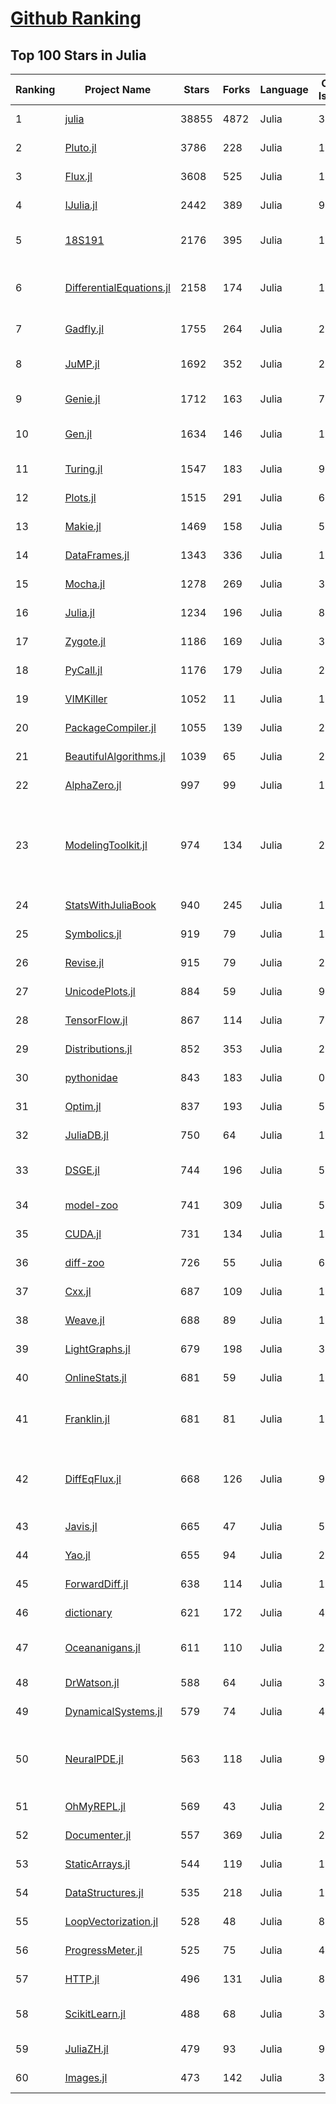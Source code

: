 [Github Ranking](../README.md)
==========

## Top 100 Stars in Julia

| Ranking | Project Name | Stars | Forks | Language | Open Issues | Description | Last Commit |
| ------- | ------------ | ----- | ----- | -------- | ----------- | ----------- | ----------- |
| 1 | [julia](https://github.com/JuliaLang/julia) | 38855 | 4872 | Julia | 3214 | The Julia Programming Language | 2022-04-13T03:02:49Z |
| 2 | [Pluto.jl](https://github.com/fonsp/Pluto.jl) | 3786 | 228 | Julia | 189 | 🎈 Simple reactive notebooks for Julia | 2022-04-11T12:58:02Z |
| 3 | [Flux.jl](https://github.com/FluxML/Flux.jl) | 3608 | 525 | Julia | 169 | Relax! Flux is the ML library that doesn't make you tensor | 2022-04-12T14:25:43Z |
| 4 | [IJulia.jl](https://github.com/JuliaLang/IJulia.jl) | 2442 | 389 | Julia | 95 | Julia kernel for Jupyter | 2022-04-11T14:29:32Z |
| 5 | [18S191](https://github.com/mitmath/18S191) | 2176 | 395 | Julia | 10 | Course 18.S191 at MIT, Spring 2021 - Introduction to computational thinking with Julia:  | 2022-03-10T21:30:36Z |
| 6 | [DifferentialEquations.jl](https://github.com/SciML/DifferentialEquations.jl) | 2158 | 174 | Julia | 126 | Multi-language suite for high-performance solvers of differential equations and scientific machine learning (SciML) components | 2022-01-11T13:17:14Z |
| 7 | [Gadfly.jl](https://github.com/GiovineItalia/Gadfly.jl) | 1755 | 264 | Julia | 240 | Crafty statistical graphics for Julia. | 2022-04-04T13:30:04Z |
| 8 | [JuMP.jl](https://github.com/jump-dev/JuMP.jl) | 1692 | 352 | Julia | 21 | Modeling language for Mathematical Optimization (linear, mixed-integer, conic, semidefinite, nonlinear) | 2022-04-13T03:00:39Z |
| 9 | [Genie.jl](https://github.com/GenieFramework/Genie.jl) | 1712 | 163 | Julia | 74 | 🧞The highly productive Julia web framework | 2022-04-07T06:53:58Z |
| 10 | [Gen.jl](https://github.com/probcomp/Gen.jl) | 1634 | 146 | Julia | 136 | A general-purpose probabilistic programming system with programmable inference | 2022-04-10T03:10:56Z |
| 11 | [Turing.jl](https://github.com/TuringLang/Turing.jl) | 1547 | 183 | Julia | 94 | Bayesian inference with probabilistic programming. | 2022-03-17T18:24:40Z |
| 12 | [Plots.jl](https://github.com/JuliaPlots/Plots.jl) | 1515 | 291 | Julia | 619 | Powerful convenience for Julia visualizations and data analysis | 2022-04-12T19:11:48Z |
| 13 | [Makie.jl](https://github.com/JuliaPlots/Makie.jl) | 1469 | 158 | Julia | 549 | High level plotting on the GPU. | 2022-04-12T13:50:29Z |
| 14 | [DataFrames.jl](https://github.com/JuliaData/DataFrames.jl) | 1343 | 336 | Julia | 118 | In-memory tabular data in Julia | 2022-04-10T07:13:49Z |
| 15 | [Mocha.jl](https://github.com/pluskid/Mocha.jl) | 1278 | 269 | Julia | 35 | Deep Learning framework for Julia | 2018-12-06T01:09:35Z |
| 16 | [Julia.jl](https://github.com/svaksha/Julia.jl) | 1234 | 196 | Julia | 8 | Curated decibans of Julia programming language. | 2022-04-12T13:53:38Z |
| 17 | [Zygote.jl](https://github.com/FluxML/Zygote.jl) | 1186 | 169 | Julia | 315 | 21st century AD | 2022-04-06T17:27:16Z |
| 18 | [PyCall.jl](https://github.com/JuliaPy/PyCall.jl) | 1176 | 179 | Julia | 216 | Package to call Python functions from the Julia language | 2022-04-08T22:00:09Z |
| 19 | [VIMKiller](https://github.com/caseykneale/VIMKiller) | 1052 | 11 | Julia | 12 | Exiting VIM is hard; sometimes we need to take drastic measures | 2021-10-14T06:18:57Z |
| 20 | [PackageCompiler.jl](https://github.com/JuliaLang/PackageCompiler.jl) | 1055 | 139 | Julia | 24 | Compile your Julia Package | 2022-03-15T21:56:27Z |
| 21 | [BeautifulAlgorithms.jl](https://github.com/mossr/BeautifulAlgorithms.jl) | 1039 | 65 | Julia | 2 | Concise and beautiful algorithms written in Julia | 2022-02-25T20:38:38Z |
| 22 | [AlphaZero.jl](https://github.com/jonathan-laurent/AlphaZero.jl) | 997 | 99 | Julia | 14 | A generic, simple and fast implementation of Deepmind's AlphaZero algorithm. | 2022-04-09T00:43:41Z |
| 23 | [ModelingToolkit.jl](https://github.com/SciML/ModelingToolkit.jl) | 974 | 134 | Julia | 215 | A modeling framework for automatically parallelized scientific machine learning (SciML) in Julia. A computer algebra system for integrated symbolics for physics-informed machine learning and automated transformations of differential equations | 2022-04-09T11:48:01Z |
| 24 | [StatsWithJuliaBook](https://github.com/h-Klok/StatsWithJuliaBook) | 940 | 245 | Julia | 12 | None | 2021-08-17T18:08:08Z |
| 25 | [Symbolics.jl](https://github.com/JuliaSymbolics/Symbolics.jl) | 919 | 79 | Julia | 177 | A fast and modern CAS for a fast and modern language. | 2022-04-12T21:32:10Z |
| 26 | [Revise.jl](https://github.com/timholy/Revise.jl) | 915 | 79 | Julia | 28 | Automatically update function definitions in a running Julia session | 2022-03-07T15:04:30Z |
| 27 | [UnicodePlots.jl](https://github.com/JuliaPlots/UnicodePlots.jl) | 884 | 59 | Julia | 9 | Unicode-based scientific plotting for working in the terminal | 2022-04-08T11:46:51Z |
| 28 | [TensorFlow.jl](https://github.com/malmaud/TensorFlow.jl) | 867 | 114 | Julia | 70 | A Julia wrapper for TensorFlow | 2021-08-02T16:55:00Z |
| 29 | [Distributions.jl](https://github.com/JuliaStats/Distributions.jl) | 852 | 353 | Julia | 242 | A Julia package for probability distributions and associated functions. | 2022-04-12T18:04:24Z |
| 30 | [pythonidae](https://github.com/svaksha/pythonidae) | 843 | 183 | Julia | 0 | Curated decibans of scientific programming resources in Python. | 2021-10-25T14:35:01Z |
| 31 | [Optim.jl](https://github.com/JuliaNLSolvers/Optim.jl) | 837 | 193 | Julia | 55 | Optimization functions for Julia | 2022-02-28T19:46:13Z |
| 32 | [JuliaDB.jl](https://github.com/JuliaData/JuliaDB.jl) | 750 | 64 | Julia | 115 | Parallel analytical database in pure Julia | 2022-03-28T14:59:40Z |
| 33 | [DSGE.jl](https://github.com/FRBNY-DSGE/DSGE.jl) | 744 | 196 | Julia | 5 | Solve and estimate Dynamic Stochastic General Equilibrium models (including the New York Fed DSGE) | 2022-04-09T16:16:04Z |
| 34 | [model-zoo](https://github.com/FluxML/model-zoo) | 741 | 309 | Julia | 52 | Please do not feed the models | 2022-04-12T21:57:44Z |
| 35 | [CUDA.jl](https://github.com/JuliaGPU/CUDA.jl) | 731 | 134 | Julia | 177 | CUDA programming in Julia. | 2022-04-11T06:41:22Z |
| 36 | [diff-zoo](https://github.com/MikeInnes/diff-zoo) | 726 | 55 | Julia | 6 | Differentiation for Hackers | 2021-07-09T11:52:53Z |
| 37 | [Cxx.jl](https://github.com/JuliaInterop/Cxx.jl) | 687 | 109 | Julia | 108 | The Julia C++ Interface | 2022-03-30T16:03:56Z |
| 38 | [Weave.jl](https://github.com/JunoLab/Weave.jl) | 688 | 89 | Julia | 122 | Scientific reports/literate programming for Julia | 2022-03-26T02:24:56Z |
| 39 | [LightGraphs.jl](https://github.com/sbromberger/LightGraphs.jl) | 679 | 198 | Julia | 31 | An optimized graphs package for the Julia programming language | 2021-10-08T14:57:24Z |
| 40 | [OnlineStats.jl](https://github.com/joshday/OnlineStats.jl) | 681 | 59 | Julia | 12 | ⚡ Single-pass algorithms for statistics | 2022-04-03T04:16:33Z |
| 41 | [Franklin.jl](https://github.com/tlienart/Franklin.jl) | 681 | 81 | Julia | 150 | (yet another) static site generator. Simple, customisable, fast, maths with KaTeX, code evaluation, optional pre-rendering, in Julia. | 2022-04-12T08:05:57Z |
| 42 | [DiffEqFlux.jl](https://github.com/SciML/DiffEqFlux.jl) | 668 | 126 | Julia | 90 | Universal neural differential equations with O(1) backprop, GPUs, and stiff+non-stiff DE solvers, demonstrating scientific machine learning (SciML) and physics-informed machine learning methods | 2022-04-12T22:30:12Z |
| 43 | [Javis.jl](https://github.com/JuliaAnimators/Javis.jl) | 665 | 47 | Julia | 50 | Julia Animations and Visualizations | 2022-04-12T08:39:58Z |
| 44 | [Yao.jl](https://github.com/QuantumBFS/Yao.jl) | 655 | 94 | Julia | 20 | Extensible, Efficient Quantum Algorithm Design for Humans. | 2022-04-07T18:33:59Z |
| 45 | [ForwardDiff.jl](https://github.com/JuliaDiff/ForwardDiff.jl) | 638 | 114 | Julia | 102 | Forward Mode Automatic Differentiation for Julia | 2022-04-09T09:05:58Z |
| 46 | [dictionary](https://github.com/adambom/dictionary) | 621 | 172 | Julia | 4 | A JSON representation of Webster's Unabridged Dictionary | 2021-04-23T20:59:28Z |
| 47 | [Oceananigans.jl](https://github.com/CliMA/Oceananigans.jl) | 611 | 110 | Julia | 231 | 🌊  Julia software for fast, friendly, flexible, data-driven, ocean-flavored fluid dynamics on CPUs and GPUs | 2022-04-12T23:49:31Z |
| 48 | [DrWatson.jl](https://github.com/JuliaDynamics/DrWatson.jl) | 588 | 64 | Julia | 35 | The perfect sidekick to your scientific inquiries | 2022-03-22T22:17:57Z |
| 49 | [DynamicalSystems.jl](https://github.com/JuliaDynamics/DynamicalSystems.jl) | 579 | 74 | Julia | 4 | Award winning software library for nonlinear dynamics | 2022-04-08T07:52:11Z |
| 50 | [NeuralPDE.jl](https://github.com/SciML/NeuralPDE.jl) | 563 | 118 | Julia | 98 | Physics-Informed Neural Networks (PINN) and Deep BSDE Solvers of Differential Equations for Scientific Machine Learning (SciML) accelerated simulation | 2022-04-11T21:14:16Z |
| 51 | [OhMyREPL.jl](https://github.com/KristofferC/OhMyREPL.jl) | 569 | 43 | Julia | 26 | Syntax highlighting and other enhancements for the Julia REPL | 2022-04-08T16:19:16Z |
| 52 | [Documenter.jl](https://github.com/JuliaDocs/Documenter.jl) | 557 | 369 | Julia | 261 | A documentation generator for Julia. | 2022-04-12T14:50:51Z |
| 53 | [StaticArrays.jl](https://github.com/JuliaArrays/StaticArrays.jl) | 544 | 119 | Julia | 117 | Statically sized arrays for Julia | 2022-04-08T17:01:38Z |
| 54 | [DataStructures.jl](https://github.com/JuliaCollections/DataStructures.jl) | 535 | 218 | Julia | 131 | Julia implementation of Data structures | 2022-04-09T02:34:53Z |
| 55 | [LoopVectorization.jl](https://github.com/JuliaSIMD/LoopVectorization.jl) | 528 | 48 | Julia | 80 | Macro(s) for vectorizing loops. | 2022-04-12T01:59:57Z |
| 56 | [ProgressMeter.jl](https://github.com/timholy/ProgressMeter.jl) | 525 | 75 | Julia | 47 | Progress meter for long-running computations | 2022-04-07T01:31:10Z |
| 57 | [HTTP.jl](https://github.com/JuliaWeb/HTTP.jl) | 496 | 131 | Julia | 81 | HTTP for Julia | 2022-04-10T08:29:40Z |
| 58 | [ScikitLearn.jl](https://github.com/cstjean/ScikitLearn.jl) | 488 | 68 | Julia | 30 | Julia implementation of the scikit-learn API https://cstjean.github.io/ScikitLearn.jl/dev/ | 2021-09-25T11:43:53Z |
| 59 | [JuliaZH.jl](https://github.com/JuliaCN/JuliaZH.jl) | 479 | 93 | Julia | 9 | Julia语言中文文档 | 2022-01-05T03:47:40Z |
| 60 | [Images.jl](https://github.com/JuliaImages/Images.jl) | 473 | 142 | Julia | 35 | An image library for Julia | 2022-04-11T10:31:03Z |

